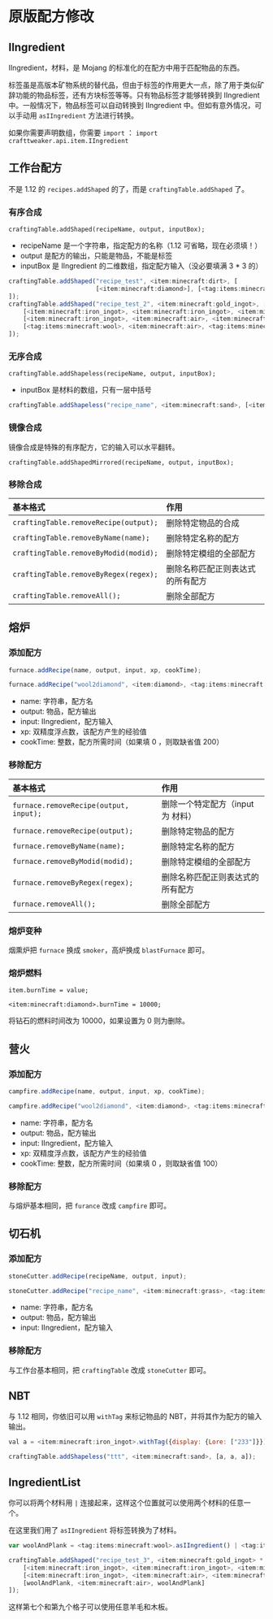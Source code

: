 # 原版配方修改

## IIngredient

IIngredient，材料，是 Mojang 的标准化的在配方中用于匹配物品的东西。

标签虽是高版本矿物系统的替代品，但由于标签的作用更大一点，除了用于类似矿辞功能的物品标签，还有方块标签等等。只有物品标签才能够转换到 IIngredient 中。一般情况下，物品标签可以自动转换到 IIngredient 中。但如有意外情况，可以手动用 `asIIngredient` 方法进行转换。

如果你需要声明数组，你需要 `import` ： `import crafttweaker.api.item.IIngredient`

## 工作台配方

不是 1.12 的 `recipes.addShaped` 的了，而是 `craftingTable.addShaped` 了。

### 有序合成

`craftingTable.addShaped(recipeName, output, inputBox);`

* recipeName 是一个字符串，指定配方的名称（1.12 可省略，现在必须填！）
* output 是配方的输出，只能是物品，不能是标签
* inputBox 是 IIngredient 的二维数组，指定配方输入（没必要填满 3 \* 3 的）

```javascript
craftingTable.addShaped("recipe_test", <item:minecraft:dirt>, [
                        [<item:minecraft:diamond>], [<tag:items:minecraft:wool>]
]);
craftingTable.addShaped("recipe_test_2", <item:minecraft:gold_ingot>, [
    [<item:minecraft:iron_ingot>, <item:minecraft:iron_ingot>, <item:minecraft:iron_ingot>],
    [<item:minecraft:iron_ingot>, <item:minecraft:air>, <item:minecraft:iron_ingot>],
    [<tag:items:minecraft:wool>, <item:minecraft:air>, <tag:items:minecraft:wool>]
]);
```

### 无序合成

`craftingTable.addShapeless(recipeName, output, inputBox);`

* inputBox 是材料的数组，只有一层中括号

```javascript
craftingTable.addShapeless("recipe_name", <item:minecraft:sand>, [<item:minecraft:diamond>, <tag:items:minecraft:planks>]
```

### 镜像合成

镜像合成是特殊的有序配方，它的输入可以水平翻转。

`craftingTable.addShapedMirrored(recipeName, output, inputBox);`

### 移除合成

| 基本格式 | 作用 |
| :--- | :--- |
| `craftingTable.removeRecipe(output);` | 删除特定物品的合成 |
| `craftingTable.removeByName(name);` | 删除特定名称的配方 |
| `craftingTable.removeByModid(modid);` | 删除特定模组的全部配方 |
| `craftingTable.removeByRegex(regex);` | 删除名称匹配正则表达式的所有配方 |
| `craftingTable.removeAll();` | 删除全部配方 |

## 熔炉

### 添加配方

```javascript
furnace.addRecipe(name, output, input, xp, cookTime);

furnace.addRecipe("wool2diamond", <item:diamond>, <tag:items:minecraft:wool>, 1.0, 0);
```

* name: 字符串，配方名
* output: 物品，配方输出
* input: IIngredient，配方输入
* xp: 双精度浮点数，该配方产生的经验值
* cookTime: 整数，配方所需时间（如果填 0 ，则取缺省值 200）

### 移除配方

| 基本格式 | 作用 |
| :--- | :--- |
| `furnace.removeRecipe(output, input);` | 删除一个特定配方（input 为 材料） |
| `furnace.removeRecipe(output);` | 删除特定物品的配方 |
| `furnace.removeByName(name);` | 删除特定名称的配方 |
| `furnace.removeByModid(modid);` | 删除特定模组的全部配方 |
| `furnace.removeByRegex(regex);` | 删除名称匹配正则表达式的所有配方 |
| `furnace.removeAll();` | 删除全部配方 |

### 熔炉变种

烟熏炉把 `furnace` 换成 `smoker`，高炉换成 `blastFurnace` 即可。

### 熔炉燃料

`item.burnTime = value;`

`<item:minecraft:diamond>.burnTime = 10000;`

将钻石的燃料时间改为 10000，如果设置为 0 则为删除。

## 营火

### 添加配方

```javascript
campfire.addRecipe(name, output, input, xp, cookTime);

campfire.addRecipe("wool2diamond", <item:diamond>, <tag:items:minecraft:wool>, 1.0, 0);
```

* name: 字符串，配方名
* output: 物品，配方输出
* input: IIngredient，配方输入
* xp: 双精度浮点数，该配方产生的经验值
* cookTime: 整数，配方所需时间（如果填 0 ，则取缺省值 100）

### 移除配方

与熔炉基本相同，把 `furance` 改成 `campfire` 即可。

## 切石机

### 添加配方

```javascript
stoneCutter.addRecipe(recipeName, output, input);

stoneCutter.addRecipe("recipe_name", <item:minecraft:grass>, <tag:items:minecraft:wool>);
```

* name: 字符串，配方名
* output: 物品，配方输出
* input: IIngredient，配方输入

### 移除配方

与工作台基本相同，把 `craftingTable` 改成 `stoneCutter` 即可。

## NBT

与 1.12 相同，你依旧可以用 `withTag` 来标记物品的 NBT，并将其作为配方的输入输出。

```javascript
val a = <item:minecraft:iron_ingot>.withTag({display: {Lore: ["233"]}});

craftingTable.addShapeless("ttt", <item:minecraft:sand>, [a, a, a]);
```

## IngredientList

你可以将两个材料用 `|` 连接起来，这样这个位置就可以使用两个材料的任意一个。

在这里我们用了 `asIIngredient` 将标签转换为了材料。

```javascript
var woolAndPlank = <tag:items:minecraft:wool>.asIIngredient() | <tag:items:minecraft:planks>.asIIngredient();

craftingTable.addShaped("recipe_test_3", <item:minecraft:gold_ingot> * 2, [
    [<item:minecraft:iron_ingot>, <item:minecraft:iron_ingot>, <item:minecraft:iron_ingot>],
    [<item:minecraft:iron_ingot>, <item:minecraft:air>, <item:minecraft:iron_ingot>],
    [woolAndPlank, <item:minecraft:air>, woolAndPlank]
]);
```

这样第七个和第九个格子可以使用任意羊毛和木板。
